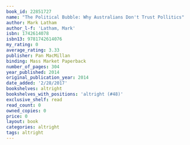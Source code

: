 ```yaml
---
book_id: 22851727
name: "The Political Bubble: Why Australians Don't Trust Pollitics"
author: Mark Latham
author_l-f: 'Latham, Mark'
isbn: 1742614078
isbn13: 9781742614076
my_rating: 0
average_rating: 3.33
publisher: Pan MacMillan
binding: Mass Market Paperback
number_of_pages: 304
year_published: 2014
original_publication_year: 2014
date_added: '2/28/2017'
bookshelves: altright
bookshelves_with_positions: 'altright (#48)'
exclusive_shelf: read
read_count: 0
owned_copies: 0
price: 0
layout: book
categories: altright
tags: altright
---
```

